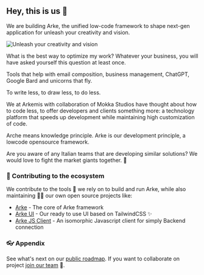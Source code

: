## Hey, this is us 👋

We are building Arke, the unified low-code framework to shape next-gen application for unleash your creativity and vision. 

![Unleash your creativity and vision](https://github.com/arkemishub/.github/assets/81776297/b1d96acf-d298-4b0a-85d5-bf3f0b8a4064)

What is the best way to optimize my work? Whatever your business, you will have asked yourself this question at least once.

Tools that help with email composition, business management, ChatGPT, Google Bard and unicorns that fly.

To write less, to draw less, to do less.
 
We at Arkemis with collaboration of Mokka Studios have thought about how to code less, to offer developers and clients something more: a technology platform that speeds up development while maintaining high customization of code.

Arche means knowledge principle.
Arke is our development principle, a lowcode opensource framework.
 
Are you aware of any Italian teams that are developing similar solutions?
We would love to fight the market giants together. 💪
 
### 🦦 Contributing to the ecosystem

We contribute to the tools 🔧 we rely on to build and run Arke, while also maintaining 🧙‍♂️ our own open source projects like:

- [Arke](https://github.com/arkemishub/arke) - The core of Arke framework 
- [Arke UI](https://github.com/arkemishub/ui) - Our ready to use UI based on TailwindCSS ✨
- [Arke JS Client](https://github.com/primer/css) - An isomorphic Javascript client for simply Backend connection

### 👓 Appendix

See what's next on our [public roadmap](https://github.com/orgs/arkemishub/projects/15). If you want to collaborate on project [join our team]([https://github.com/about/careers](https://discord.com/invite/mRcaQGHq5M)) 🙌.
